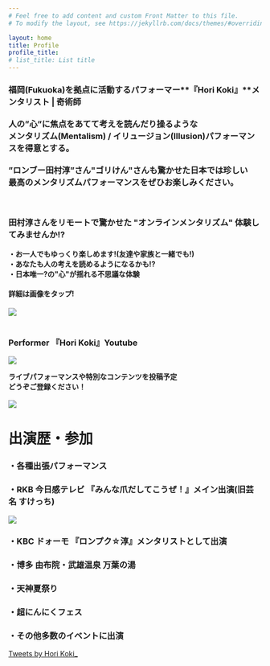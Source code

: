 ```yaml
---
# Feel free to add content and custom Front Matter to this file.
# To modify the layout, see https://jekyllrb.com/docs/themes/#overriding-theme-defaults

layout: home
title: Profile
profile_title: 
# list_title: List title
---
```

### 福岡(Fukuoka)を拠点に活動するパフォーマー**『Hori Koki』**メンタリスト | 奇術師 <br><br>人の”**心**”に焦点をあてて考えを読んだり操るような<br>メンタリズム(Mentalism) / イリュージョン(Illusion)パフォーマンスを得意とする。<br><br>”ロンブー田村淳”さん"ゴリけん"さんも驚かせた日本では珍しい<br>最高のメンタリズムパフォーマンスをぜひお楽しみください。

<br>

### **田村淳さんをリモートで驚かせた "オンラインメンタリズム" 体験してみませんか!?**<br>

**・お一人でもゆっくり楽しめます!(友達や家族と一緒でも!)**<br>
**・あなたも人の考えを読めるようになるかも!?**<br>
**・日本唯一?の"心"が揺れる不思議な体験**
#### 詳細は画像をタップ!<br>
<a href="https://form.run/@MentalismSession" target="_blank"><img class="OnlineMentalism" src="../assets/images/OnlineMentalism.png"></a>
<br><br>

### **Performer 『Hori Koki』Youtube**<br>
<a href="https://www.youtube.com/channel/UCorrq0nmicDmOTEV7j1qfTA?sub_confirmation=1" target="_blank"><img class="Youtube-img" src="../assets/images/yt_logo_rgb_dark.png"></a>

**ライブパフォーマンスや特別なコンテンツを投稿予定**<br>
**どうぞご登録ください！**<br>
<br>
<img class="Profile-img" src="../assets/images/IMG_71.jpg">
<br>

# 出演歴・参加
### ・各種出張パフォーマンス
### ・RKB 今日感テレビ 『みんな爪だしてこうぜ！』メイン出演(旧芸名 すけっち)
<img class="RKB-img" src="../images/rkb.jpeg"><br>

### ・KBC ドォーモ 『ロンプク☆淳』メンタリストとして出演

### ・博多 由布院・武雄温泉 万葉の湯
### ・天神夏祭り
### ・超にんにくフェス
### ・その他多数のイベントに出演

<a class="twitter-timeline" data-width="500" data-height="600" data-theme="dark" data-chrome="noheader" href="https://twitter.com/HoriKoki_">Tweets by Hori Koki_</a> <script async src="https://platform.twitter.com/widgets.js" charset="utf-8"></script>